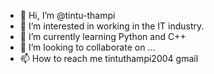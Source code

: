 - 👋 Hi, I’m @tintu-thampi
- 👀 I’m interested in working in the IT industry.
- 🌱 I’m currently learning Python and C++
- 💞️ I’m looking to collaborate on ...
- 📫 How to reach me tintuthampi2004 <at> gmail
